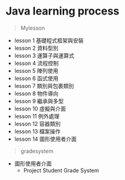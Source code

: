 # Java learning process

>Mylesson
- lesson 1  基礎程式框架與安裝
- lesson 2  資料型別
- lesson 3  運算子與運算式
- lesson 4  流程控制
- lesson 5  陣列使用
- lesson 6  函式使用
- lesson 7  類別與包裹類別
- lesson 8  物件導向
- lesson 9  繼承與多型
- lesson 10 虛擬與介面
- lesson 11 例外處理
- lesson 12 容器類別
- lesson 13 檔案操作
- lesson 14 圖形使用者介面

>gradesystem
- 圖形使用者介面
  - Project Student Grade System
  